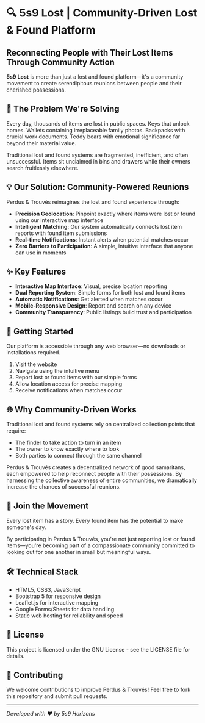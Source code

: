 # 🔍 5s9 Lost | Community-Driven Lost & Found Platform

## Reconnecting People with Their Lost Items Through Community Action

**5s9 Lost** is more than just a lost and found platform—it's a community movement to create serendipitous reunions between people and their cherished possessions.

## 🌟 The Problem We're Solving

Every day, thousands of items are lost in public spaces. Keys that unlock homes. Wallets containing irreplaceable family photos. Backpacks with crucial work documents. Teddy bears with emotional significance far beyond their material value.

Traditional lost and found systems are fragmented, inefficient, and often unsuccessful. Items sit unclaimed in bins and drawers while their owners search fruitlessly elsewhere.

## 💡 Our Solution: Community-Powered Reunions

Perdus & Trouvés reimagines the lost and found experience through:

- **Precision Geolocation**: Pinpoint exactly where items were lost or found using our interactive map interface
- **Intelligent Matching**: Our system automatically connects lost item reports with found item submissions
- **Real-time Notifications**: Instant alerts when potential matches occur
- **Zero Barriers to Participation**: A simple, intuitive interface that anyone can use in moments

## ✨ Key Features

- **Interactive Map Interface**: Visual, precise location reporting
- **Dual Reporting System**: Simple forms for both lost and found items
- **Automatic Notifications**: Get alerted when matches occur
- **Mobile-Responsive Design**: Report and search on any device
- **Community Transparency**: Public listings build trust and participation

## 🚀 Getting Started

Our platform is accessible through any web browser—no downloads or installations required.

1. Visit the website
2. Navigate using the intuitive menu
3. Report lost or found items with our simple forms
4. Allow location access for precise mapping
5. Receive notifications when matches occur

## 🌐 Why Community-Driven Works

Traditional lost and found systems rely on centralized collection points that require:
- The finder to take action to turn in an item
- The owner to know exactly where to look
- Both parties to connect through the same channel

Perdus & Trouvés creates a decentralized network of good samaritans, each empowered to help reconnect people with their possessions. By harnessing the collective awareness of entire communities, we dramatically increase the chances of successful reunions.

## 💖 Join the Movement

Every lost item has a story. Every found item has the potential to make someone's day.

By participating in Perdus & Trouvés, you're not just reporting lost or found items—you're becoming part of a compassionate community committed to looking out for one another in small but meaningful ways.

## 🛠️ Technical Stack

- HTML5, CSS3, JavaScript
- Bootstrap 5 for responsive design
- Leaflet.js for interactive mapping
- Google Forms/Sheets for data handling
- Static web hosting for reliability and speed

## 📜 License

This project is licensed under the GNU License - see the LICENSE file for details.

## 🤝 Contributing

We welcome contributions to improve Perdus & Trouvés! Feel free to fork this repository and submit pull requests.

---

*Developed with ❤️ by 5s9 Horizons*
